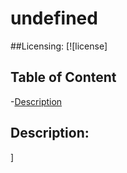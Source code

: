 # undefined
  
  ##Licensing:
  [![license]

## Table of Content
-[Description](#description)

## Description:

]